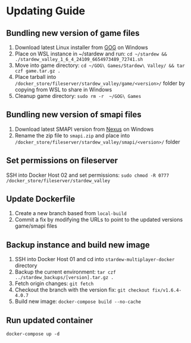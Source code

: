 # Updating Guide

## Bundling new version of game files

1. Download latest Linux installer from [GOG](https://www.gog.com/en/account) on Windows
2. Place on WSL instance in ~/stardew and run: ```cd ~/stardew && ./stardew_valley_1_6_4_24109_6654973489_72741.sh```
3. Move into game directory: ```cd ~/GOG\ Games/Stardew\ Valley/ && tar czf game.tar.gz .```
4. Place tarball into ```/docker_store/fileserver/stardew_valley/game/<version>/``` folder by copying from WSL to share in Windows
5. Cleanup game directory: ```sudo rm -r  ~/GOG\ Games```

## Bundling new version of smapi files

1. Download latest SMAPI version from [Nexus](https://www.nexusmods.com/stardewvalley/mods/2400) on Windows
2. Rename the zip file to ```smapi.zip``` and place into ```/docker_store/fileserver/stardew_valley/smapi/<version>/``` folder

## Set permissions on fileserver

SSH into Docker Host 02 and set permissions: ```sudo chmod -R 0777 /docker_store/fileserver/stardew_valley```

## Update Dockerfile

1. Create a new branch based from ```local-build```
2. Commit a fix by modifying the URLs to point to the updated versions game/smapi files

## Backup instance and build new image

1. SSH into Docker Host 01 and cd into ```stardew-multiplayer-docker``` directory
2. Backup the current environment: ```tar czf ../stardew_backups/[version].tar.gz .```
3. Fetch origin changes: ```git fetch```
4. Checkout the branch with the version fix: ```git checkout fix/v1.6.4-4.0.7```
5. Build new image: ```docker-compose build --no-cache```

## Run updated container

```docker-compose up -d```
